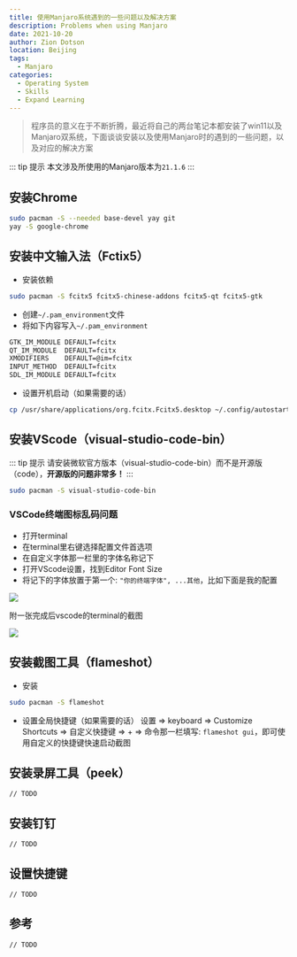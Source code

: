 ```yaml
---
title: 使用Manjaro系统遇到的一些问题以及解决方案
description: Problems when using Manjaro
date: 2021-10-20
author: Zion Dotson
location: Beijing
tags:
  - Manjaro
categories:
  - Operating System
  - Skills
  - Expand Learning
---
```


> 程序员的意义在于不断折腾，最近将自己的两台笔记本都安装了win11以及Manjaro双系统，下面谈谈安装以及使用Manjaro时的遇到的一些问题，以及对应的解决方案
<!-- more -->

::: tip 提示
本文涉及所使用的Manjaro版本为`21.1.6`
:::

## 安装Chrome

```sh
sudo pacman -S --needed base-devel yay git
yay -S google-chrome
```

## 安装中文输入法（Fctix5）

* 安装依赖
```sh
sudo pacman -S fcitx5 fcitx5-chinese-addons fcitx5-qt fcitx5-gtk 
```
* 创建`~/.pam_environment`文件
* 将如下内容写入`~/.pam_environment`
```sh
GTK_IM_MODULE DEFAULT=fcitx
QT_IM_MODULE  DEFAULT=fcitx
XMODIFIERS    DEFAULT=@im=fcitx
INPUT_METHOD  DEFAULT=fcitx
SDL_IM_MODULE DEFAULT=fcitx
```
* 设置开机启动（如果需要的话）
```sh
cp /usr/share/applications/org.fcitx.Fcitx5.desktop ~/.config/autostart/
```

## 安装VScode（visual-studio-code-bin）

::: tip 提示
请安装微软官方版本（visual-studio-code-bin）而不是开源版（code），**开源版的问题非常多！**
:::

```sh
sudo pacman -S visual-studio-code-bin
```

### VSCode终端图标乱码问题

* 打开terminal
* 在terminal里右键选择配置文件首选项
* 在自定义字体那一栏里的字体名称记下
* 打开VScode设置，找到Editor Font Size
* 将记下的字体放置于第一个: `"你的终端字体", ...其他`，比如下面是我的配置

![](/images/vscode-font-set.png)

附一张完成后vscode的terminal的截图

![](/images/vscode-terminal.png)

## 安装截图工具（flameshot）

* 安装
```sh
sudo pacman -S flameshot
```
* 设置全局快捷键（如果需要的话）
设置 => keyboard => Customize Shortcuts => 自定义快捷键 => + => 
命令那一栏填写: `flameshot gui`，即可使用自定义的快捷键快速启动截图

## 安装录屏工具（peek）

```
// TODO
```

## 安装钉钉

```
// TODO
```
## 设置快捷键

```
// TODO
```

## 参考
```
// TODO
```